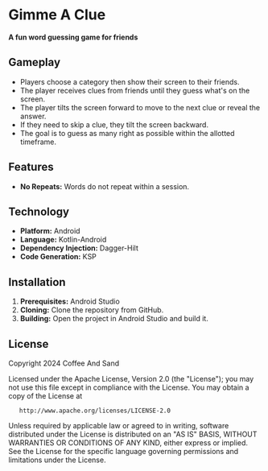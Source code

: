 # Gimme A Clue

**A fun word guessing game for friends**

## Gameplay
* Players choose a category then show their screen to their friends.
* The player receives clues from friends until they guess what's on the screen.
* The player tilts the screen forward to move to the next clue or reveal the answer.
* If they need to skip a clue, they tilt the screen backward.
* The goal is to guess as many right as possible within the allotted timeframe.

## Features
* **No Repeats:** Words do not repeat within a session.

[//]: # (* **Customizable Time:** Players can set the length of gameplay rounds.)
[//]: # (* **Extra Time:** An option for additional time to guess the last word.)

## Technology
* **Platform:** Android
* **Language:** Kotlin-Android
* **Dependency Injection:** Dagger-Hilt
* **Code Generation:** KSP

## Installation
1. **Prerequisites:** Android Studio
2. **Cloning:** Clone the repository from GitHub.
3. **Building:** Open the project in Android Studio and build it.

[//]: # (## Contributing)
[//]: # (* [Guidelines for contributing to the project])
[//]: # ()
## License
   Copyright 2024 Coffee And Sand

   Licensed under the Apache License, Version 2.0 (the "License");
   you may not use this file except in compliance with the License.
   You may obtain a copy of the License at

       http://www.apache.org/licenses/LICENSE-2.0

   Unless required by applicable law or agreed to in writing, software
   distributed under the License is distributed on an "AS IS" BASIS,
   WITHOUT WARRANTIES OR CONDITIONS OF ANY KIND, either express or implied.
   See the License for the specific language governing permissions and
   limitations under the License.